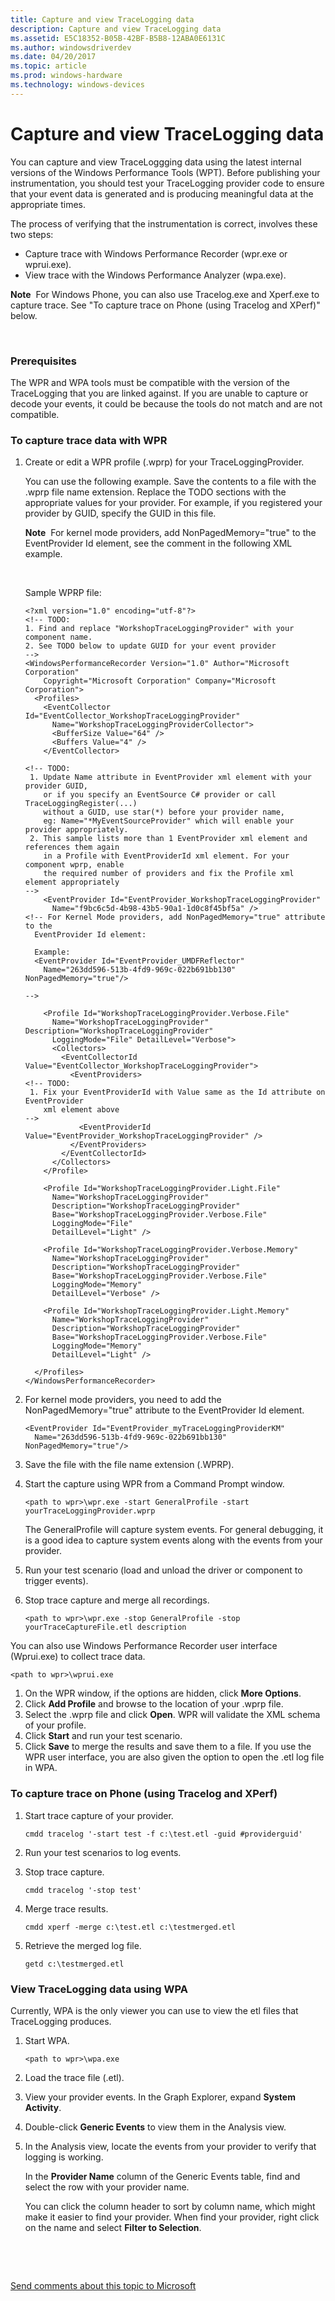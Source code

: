 ```yaml
---
title: Capture and view TraceLogging data
description: Capture and view TraceLogging data
ms.assetid: E5C18352-B05B-42BF-B5B8-12ABA0E6131C
ms.author: windowsdriverdev
ms.date: 04/20/2017
ms.topic: article
ms.prod: windows-hardware
ms.technology: windows-devices
---
```


# Capture and view TraceLogging data


You can capture and view TraceLoggging data using the latest internal versions of the Windows Performance Tools (WPT). Before publishing your instrumentation, you should test your TraceLogging provider code to ensure that your event data is generated and is producing meaningful data at the appropriate times.

The process of verifying that the instrumentation is correct, involves these two steps:

-   Capture trace with Windows Performance Recorder (wpr.exe or wprui.exe).
-   View trace with the Windows Performance Analyzer (wpa.exe).

**Note**  For Windows Phone, you can also use Tracelog.exe and Xperf.exe to capture trace. See "To capture trace on Phone (using Tracelog and XPerf)" below.

 

### <span id="Prerequisites"></span><span id="prerequisites"></span><span id="PREREQUISITES"></span>Prerequisites

The WPR and WPA tools must be compatible with the version of the TraceLogging that you are linked against. If you are unable to capture or decode your events, it could be because the tools do not match and are not compatible.

### <span id="To_capture_trace_data_with_WPR"></span><span id="to_capture_trace_data_with_wpr"></span><span id="TO_CAPTURE_TRACE_DATA_WITH_WPR"></span>To capture trace data with WPR

1.  Create or edit a WPR profile (.wprp) for your TraceLoggingProvider.

    You can use the following example. Save the contents to a file with the .wprp file name extension. Replace the TODO sections with the appropriate values for your provider. For example, if you registered your provider by GUID, specify the GUID in this file.

    **Note**  For kernel mode providers, add NonPagedMemory="true" to the EventProvider Id element, see the comment in the following XML example.

     

    Sample WPRP file:

    ```
    <?xml version="1.0" encoding="utf-8"?>
    <!-- TODO: 
    1. Find and replace "WorkshopTraceLoggingProvider" with your component name.
    2. See TODO below to update GUID for your event provider
    -->
    <WindowsPerformanceRecorder Version="1.0" Author="Microsoft Corporation" 
        Copyright="Microsoft Corporation" Company="Microsoft Corporation">
      <Profiles>
        <EventCollector Id="EventCollector_WorkshopTraceLoggingProvider" 
          Name="WorkshopTraceLoggingProviderCollector">
          <BufferSize Value="64" />
          <Buffers Value="4" />
        </EventCollector>
       
    <!-- TODO: 
     1. Update Name attribute in EventProvider xml element with your provider GUID, 
        or if you specify an EventSource C# provider or call TraceLoggingRegister(...) 
        without a GUID, use star(*) before your provider name, 
        eg: Name="*MyEventSourceProvider" which will enable your provider appropriately.
     2. This sample lists more than 1 EventProvider xml element and references them again 
        in a Profile with EventProviderId xml element. For your component wprp, enable 
        the required number of providers and fix the Profile xml element appropriately
    --> 
        <EventProvider Id="EventProvider_WorkshopTraceLoggingProvider" 
          Name="f9bc6c5d-4b98-43b5-90a1-1d0c8f45bf5a" />
    <!-- For Kernel Mode providers, add NonPagedMemory="true" attribute to the 
      EventProvider Id element:
      
      Example:
      <EventProvider Id="EventProvider_UMDFReflector" 
        Name="263dd596-513b-4fd9-969c-022b691bb130" NonPagedMemory="true"/> 

    -->

        <Profile Id="WorkshopTraceLoggingProvider.Verbose.File" 
          Name="WorkshopTraceLoggingProvider" Description="WorkshopTraceLoggingProvider" 
          LoggingMode="File" DetailLevel="Verbose">
          <Collectors>
            <EventCollectorId Value="EventCollector_WorkshopTraceLoggingProvider">
              <EventProviders>
    <!-- TODO:
     1. Fix your EventProviderId with Value same as the Id attribute on EventProvider 
        xml element above
    -->
                <EventProviderId Value="EventProvider_WorkshopTraceLoggingProvider" />
              </EventProviders>
            </EventCollectorId>
          </Collectors>
        </Profile>
        
        <Profile Id="WorkshopTraceLoggingProvider.Light.File" 
          Name="WorkshopTraceLoggingProvider" 
          Description="WorkshopTraceLoggingProvider" 
          Base="WorkshopTraceLoggingProvider.Verbose.File" 
          LoggingMode="File" 
          DetailLevel="Light" />
        
        <Profile Id="WorkshopTraceLoggingProvider.Verbose.Memory" 
          Name="WorkshopTraceLoggingProvider" 
          Description="WorkshopTraceLoggingProvider" 
          Base="WorkshopTraceLoggingProvider.Verbose.File" 
          LoggingMode="Memory" 
          DetailLevel="Verbose" />
        
        <Profile Id="WorkshopTraceLoggingProvider.Light.Memory" 
          Name="WorkshopTraceLoggingProvider" 
          Description="WorkshopTraceLoggingProvider" 
          Base="WorkshopTraceLoggingProvider.Verbose.File" 
          LoggingMode="Memory" 
          DetailLevel="Light" />
        
      </Profiles>
    </WindowsPerformanceRecorder>
    ```

2.  For kernel mode providers, you need to add the NonPagedMemory="true" attribute to the EventProvider Id element.

    ```
    <EventProvider Id="EventProvider_myTraceLoggingProviderKM" 
      Name="263dd596-513b-4fd9-969c-022b691bb130" NonPagedMemory="true"/>
    ```

3.  Save the file with the file name extension (.WPRP).
4.  Start the capture using WPR from a Command Prompt window.

    ```
    <path to wpr>\wpr.exe -start GeneralProfile -start  yourTraceLoggingProvider.wprp
    ```

    The GeneralProfile will capture system events. For general debugging, it is a good idea to capture system events along with the events from your provider.

5.  Run your test scenario (load and unload the driver or component to trigger events).
6.  Stop trace capture and merge all recordings.

    ```
    <path to wpr>\wpr.exe -stop GeneralProfile -stop  yourTraceCaptureFile.etl description
    ```

You can also use Windows Performance Recorder user interface (Wprui.exe) to collect trace data.

```
<path to wpr>\wprui.exe
```

1.  On the WPR window, if the options are hidden, click **More Options**.
2.  Click **Add Profile** and browse to the location of your .wprp file.
3.  Select the .wprp file and click **Open**. WPR will validate the XML schema of your profile.
4.  Click **Start** and run your test scenario.
5.  Click **Save** to merge the results and save them to a file. If you use the WPR user interface, you are also given the option to open the .etl log file in WPA.

### <span id="To_capture_trace_on_Phone__using_Tracelog_and_XPerf_"></span><span id="to_capture_trace_on_phone__using_tracelog_and_xperf_"></span><span id="TO_CAPTURE_TRACE_ON_PHONE__USING_TRACELOG_AND_XPERF_"></span>To capture trace on Phone (using Tracelog and XPerf)

1.  Start trace capture of your provider.

    ```
    cmdd tracelog '-start test -f c:\test.etl -guid #providerguid'
    ```

2.  Run your test scenarios to log events.
3.  Stop trace capture.

    ```
    cmdd tracelog '-stop test'
    ```

4.  Merge trace results.

    ```
    cmdd xperf -merge c:\test.etl c:\testmerged.etl
    ```

5.  Retrieve the merged log file.

    ```
    getd c:\testmerged.etl
    ```

### <span id="View_TraceLogging_data_using_WPA"></span><span id="view_tracelogging_data_using_wpa"></span><span id="VIEW_TRACELOGGING_DATA_USING_WPA"></span>View TraceLogging data using WPA

Currently, WPA is the only viewer you can use to view the etl files that TraceLogging produces.

1.  Start WPA.

    ```
    <path to wpr>\wpa.exe
    ```

2.  Load the trace file (.etl).
3.  View your provider events. In the Graph Explorer, expand **System Activity**.
4.  Double-click **Generic Events** to view them in the Analysis view.
5.  In the Analysis view, locate the events from your provider to verify that logging is working.

    In the **Provider Name** column of the Generic Events table, find and select the row with your provider name.

    You can click the column header to sort by column name, which might make it easier to find your provider. When find your provider, right click on the name and select **Filter to Selection**.

 

 

[Send comments about this topic to Microsoft](mailto:wsddocfb@microsoft.com?subject=Documentation%20feedback%20[devtest\devtest]:%20Capture%20and%20view%20TraceLogging%20data%20%20RELEASE:%20%2811/17/2016%29&body=%0A%0APRIVACY%20STATEMENT%0A%0AWe%20use%20your%20feedback%20to%20improve%20the%20documentation.%20We%20don't%20use%20your%20email%20address%20for%20any%20other%20purpose,%20and%20we'll%20remove%20your%20email%20address%20from%20our%20system%20after%20the%20issue%20that%20you're%20reporting%20is%20fixed.%20While%20we're%20working%20to%20fix%20this%20issue,%20we%20might%20send%20you%20an%20email%20message%20to%20ask%20for%20more%20info.%20Later,%20we%20might%20also%20send%20you%20an%20email%20message%20to%20let%20you%20know%20that%20we've%20addressed%20your%20feedback.%0A%0AFor%20more%20info%20about%20Microsoft's%20privacy%20policy,%20see%20http://privacy.microsoft.com/default.aspx. "Send comments about this topic to Microsoft")




